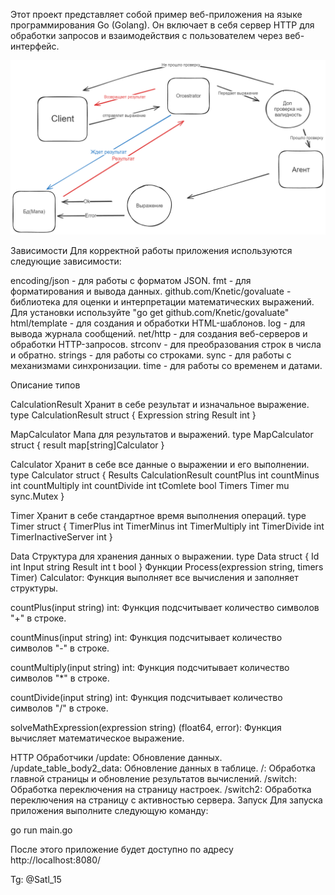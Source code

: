 Этот проект представляет собой пример веб-приложения на языке программирования Go (Golang).
 Он включает в себя сервер HTTP для обработки запросов и взаимодействия с пользователем через веб-интерфейс.

![DIO](Dio.png)

Зависимости
Для корректной работы приложения используются следующие зависимости:

encoding/json - для работы с форматом JSON.
fmt - для форматирования и вывода данных.
github.com/Knetic/govaluate - библиотека для оценки и интерпретации математических выражений. Для установки используйте "go get github.com/Knetic/govaluate"
html/template - для создания и обработки HTML-шаблонов.
log - для вывода журнала сообщений.
net/http - для создания веб-серверов и обработки HTTP-запросов.
strconv - для преобразования строк в числа и обратно.
strings - для работы со строками.
sync - для работы с механизмами синхронизации.
time - для работы со временем и датами.


Описание типов

CalculationResult
Хранит в себе результат и изначальное выражение.
type CalculationResult struct {
    Expression string
    Result     int
}

MapCalculator
Мапа для результатов и выражений.
type MapCalculator struct {
    result map[string]Calculator
}

Calculator
Хранит в себе все данные о выражении и его выполнении.
type Calculator struct {
    Results       CalculationResult
    countPlus     int
    countMinus    int
    countMultiply int
    countDivide   int
    tComlete      bool
    Timers        Timer
    mu            sync.Mutex
}

Timer
Хранит в себе стандартное время выполнения операций.
type Timer struct {
    TimerPlus           int
    TimerMinus          int
    TimerMultiply       int
    TimerDivide         int
    TimerInactiveServer int
}

Data
Структура для хранения данных о выражении.
type Data struct {
    Id     int
    Input  string
    Result int
    t      bool
}
Функции
Process(expression string, timers Timer) Calculator: Функция выполняет все вычисления и заполняет структуры.

countPlus(input string) int: Функция подсчитывает количество символов "+" в строке.

countMinus(input string) int: Функция подсчитывает количество символов "-" в строке.

countMultiply(input string) int: Функция подсчитывает количество символов "*" в строке.

countDivide(input string) int: Функция подсчитывает количество символов "/" в строке.

solveMathExpression(expression string) (float64, error): Функция вычисляет математическое выражение.

HTTP Обработчики
/update: Обновление данных.
/update_table_body2_data: Обновление данных в таблице.
/: Обработка главной страницы и обновление результатов вычислений.
/switch: Обработка переключения на страницу настроек.
/switch2: Обработка переключения на страницу с активностью сервера.
Запуск
Для запуска приложения выполните следующую команду:

go run main.go

После этого приложение будет доступно по адресу http://localhost:8080/

Tg: @Satl_15
